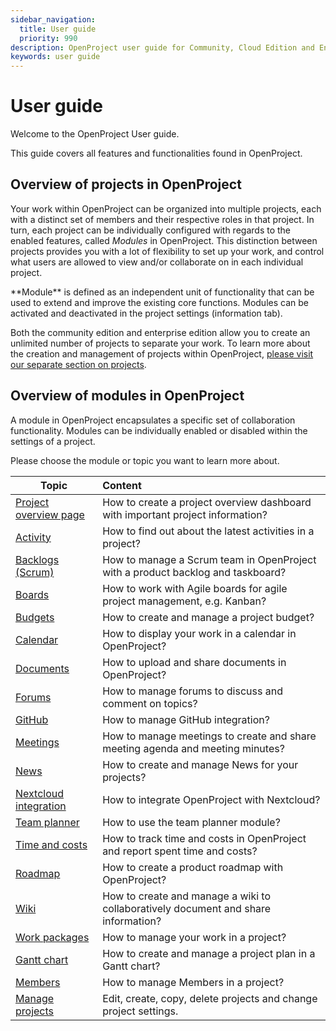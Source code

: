 ```yaml
---
sidebar_navigation:
  title: User guide
  priority: 990
description: OpenProject user guide for Community, Cloud Edition and Enterprise Edition.
keywords: user guide
---
```

# User guide

Welcome to the OpenProject User guide.

This guide covers all features and functionalities found in OpenProject. 



## Overview of projects in OpenProject

Your work within OpenProject can be organized into multiple projects, each with a distinct set of members and their respective roles in that project.  In turn, each project can be individually configured with regards to the enabled features, called *Modules* in OpenProject. This distinction between projects provides you with a lot of flexibility to set up your work, and control what users are allowed to view and/or collaborate on in each individual project.

<div class="glossary">
**Module** is defined as an independent unit of functionality that can be used to extend and improve the existing core functions. Modules can be activated and deactivated in the project settings (information tab).
</div>


Both the community edition and enterprise edition allow you to create an unlimited number of projects to separate your work. To learn more about the creation and management of projects within OpenProject, [please visit our separate section on projects](projects/).

## Overview of modules in OpenProject

A module in OpenProject encapsulates a specific set of collaboration functionality. Modules can be individually enabled or disabled within the settings of a project.

Please choose the module or topic you want to learn more about.

| Topic                                                            | Content                                                                            |
|------------------------------------------------------------------|:-----------------------------------------------------------------------------------|
| [Project overview page](project-overview)                        | How to create a project overview dashboard with important project information?     |
| [Activity](activity)                                             | How to find out about the latest activities in a project?                          |
| [Backlogs (Scrum)](backlogs-scrum)                               | How to manage a Scrum team in OpenProject with a product backlog and taskboard?    |
| [Boards](agile-boards)                                           | How to work with Agile boards for agile project management, e.g. Kanban?           |
| [Budgets](budgets)                                               | How to create and manage a project budget?                                         |
| [Calendar](calendar)                                             | How to display your work in a calendar in OpenProject?                             |
| [Documents](documents)                                           | How to upload and share documents in OpenProject?                                  |
| [Forums](forums)                                                 | How to manage forums to discuss and comment on topics?                             |
| [GitHub](../system-admin-guide/integrations/github-integration/) | How to manage GitHub integration?                                                  |
| [Meetings](meetings)                                             | How to manage meetings to create and share meeting agenda and meeting minutes?     |
| [News](news)                                                     | How to create and manage News for your projects?                                   |
| [Nextcloud integration](nextcloud-integration)                   | How to integrate OpenProject with Nextcloud?                                       |
| [Team planner](team-planner)                                     | How to use the team planner module?                                                |
| [Time and costs](time-and-costs)                                 | How to track time and costs in OpenProject and report spent time and costs?        |
| [Roadmap](roadmap)                                               | How to create a product roadmap with OpenProject?                                  |
| [Wiki](wiki)                                                     | How to create and manage a wiki to collaboratively document and share information? |
| [Work packages](work-packages)                                   | How to manage your work in a project?                                              |
| [Gantt chart](gantt-chart)                                       | How to create and manage a project plan in a Gantt chart?                          |
| [Members](members/)                                              | How to manage Members in a project?                                                |
| [Manage projects](projects)                                      | Edit, create, copy, delete projects and change project settings.                   |
